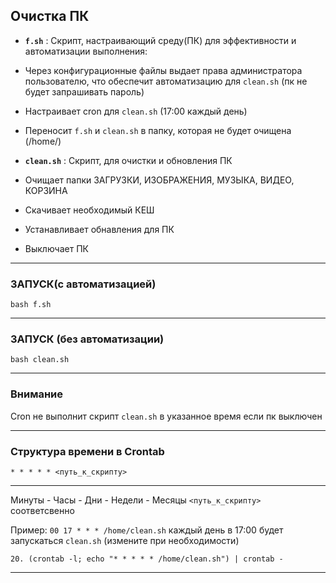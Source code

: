 ## Очистка ПК
-  **`f.sh`** : Скрипт, настраивающий среду(ПК) для эффективности и автоматизации выполнения:
-  Через конфигурационные файлы выдает права администратора пользователю, что обеспечит автоматизацию для `clean.sh` (пк не будет запрашивать пароль)
-  Настраивает cron для `clean.sh` (17:00 каждый день)
-  Переносит `f.sh` и `clean.sh` в папку, которая не будет очищена (/home/)
  
-  **`clean.sh`** : Скрипт, для очистки и обновления ПК
-  Очищает папки ЗАГРУЗКИ, ИЗОБРАЖЕНИЯ, МУЗЫКА, ВИДЕО, КОРЗИНА
-  Скачивает необходимый КЕШ
-  Устанавливает обнавления для ПК
-  Выключает ПК

--------------------------------------------------------------------------------------------------------------------------------------------------------------

### ЗАПУСК(с автоматизацией)
      
   ```
   bash f.sh
   ```
---------------------------------------------------------------------------------------------------------------------------------------------------------------
  
### ЗАПУСК (без автоматизации)
  
  ```
  bash clean.sh
  ```
--------------------------------------------------------------------------------------------------------------------------------------------------------------
### Внимание

Cron не выполнит скрипт `clean.sh` в указанное время если пк выключен

---------------------------------------------------------------------------------------------------------------------------------------------------------------

### Структура времени в Crontab

  ```
  * * * * * <путь_к_скрипту>
  ```
---------------------------------------------------------------------------------------------------------------------------------------------------------------
Минуты - Часы - Дни - Недели - Месяцы `<путь_к_скрипту>` соответсвенно

Пример: `00 17 * * * /home/clean.sh` каждый день в 17:00 будет запускаться `clean.sh` (измените при необходимости)

  ```
  20. (crontab -l; echo "* * * * * /home/clean.sh") | crontab -
  ```
  
---------------------------------------------------------------------------------------------------------------------------------------------------------------





